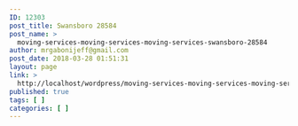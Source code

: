 ```yaml
---
ID: 12303
post_title: Swansboro 28584
post_name: >
  moving-services-moving-services-moving-services-swansboro-28584
author: mrgabonijeff@gmail.com
post_date: 2018-03-28 01:51:31
layout: page
link: >
  http://localhost/wordpress/moving-services-moving-services-moving-services-swansboro-28584/
published: true
tags: [ ]
categories: [ ]
---
```

